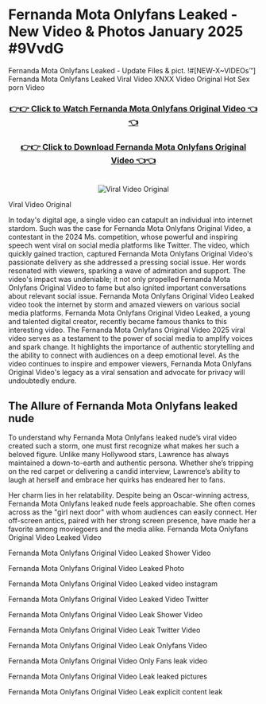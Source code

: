 # Fernanda Mota Onlyfans Leaked - New Video & Photos January 2025 #9VvdG

Fernanda Mota Onlyfans Leaked - Update Files & pict. !#[NEW-X~VIDEOs™] Fernanda Mota Onlyfans Leaked Viral Video XNXX Video Original Hot Sex porn Video
<br>
<div align="center">
<h3><a href="https://links2leaks.com?utm_source=fernandamota&utm_medium=gitlong" rel="nofollow">👉👉 Click to Watch Fernanda Mota Onlyfans Original Video 👈👈</a></h3>
<h3><a href="https://links2leaks.com?utm_source=fernandamota&utm_medium=gitlong" rel="nofollow">👉👉 Click to Download Fernanda Mota Onlyfans Original Video 👈👈</a></h3>
<br>
<a href="https://links2leaks.com?utm_source=fernandamota&utm_medium=gitlong" rel="nofollow"><img src="https://i.ibb.co/Gkj2r4b/banner.png" alt="Viral Video Original" style="max-width: 100%; display: inline-block;" data-target="animated-image.originalImage"></a>
</div>

Viral Video Original

In today's digital age, a single video can catapult an individual into internet stardom. Such was the case for Fernanda Mota Onlyfans Original Video, a contestant in the 2024 Ms. competition, whose powerful and inspiring speech went viral on social media platforms like Twitter.
The video, which quickly gained traction, captured Fernanda Mota Onlyfans Original Video's passionate delivery as she addressed a pressing social issue. Her words resonated with viewers, sparking a wave of admiration and support. The video's impact was undeniable; it not only propelled Fernanda Mota Onlyfans Original Video to fame but also ignited important conversations about relevant social issue.
Fernanda Mota Onlyfans Original Video Leaked video took the internet by storm and amazed viewers on various social media platforms. Fernanda Mota Onlyfans Original Video Leaked, a young and talented digital creator, recently became famous thanks to this interesting video.
The Fernanda Mota Onlyfans Original Video 2025 viral video serves as a testament to the power of social media to amplify voices and spark change. It highlights the importance of authentic storytelling and the ability to connect with audiences on a deep emotional level. As the video continues to inspire and empower viewers, Fernanda Mota Onlyfans Original Video's legacy as a viral sensation and advocate for privacy will undoubtedly endure.

<h2>The Allure of Fernanda Mota Onlyfans leaked nude</h2>


To understand why Fernanda Mota Onlyfans leaked nude’s viral video created such a storm, one must first recognize what makes her such a beloved figure. Unlike many Hollywood stars, Lawrence has always maintained a down-to-earth and authentic persona. Whether she’s tripping on the red carpet or delivering a candid interview, Lawrence’s ability to laugh at herself and embrace her quirks has endeared her to fans.

Her charm lies in her relatability. Despite being an Oscar-winning actress, Fernanda Mota Onlyfans leaked nude feels approachable. She often comes across as the "girl next door" with whom audiences can easily connect. Her off-screen antics, paired with her strong screen presence, have made her a favorite among moviegoers and the media alike.
Fernanda Mota Onlyfans Original Video Leaked Video

Fernanda Mota Onlyfans Original Video Leaked Shower Video

Fernanda Mota Onlyfans Original Video Leaked Photo

Fernanda Mota Onlyfans Original Video Leaked video instagram

Fernanda Mota Onlyfans Original Video Leaked Video Twitter

Fernanda Mota Onlyfans Original Video Leak Shower Video

Fernanda Mota Onlyfans Original Video Leak Twitter Video

Fernanda Mota Onlyfans Original Video Leak Onlyfans Video

Fernanda Mota Onlyfans Original Video Only Fans leak video

Fernanda Mota Onlyfans Original Video Leak leaked pictures

Fernanda Mota Onlyfans Original Video Leak explicit content leak